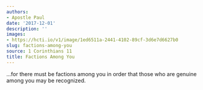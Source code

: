```yaml
---
authors:
- Apostle Paul
date: '2017-12-01'
description: ''
images:
- https://hcti.io/v1/image/1ed6511a-2441-4102-89cf-3d6e7d6627b0
slug: factions-among-you
source: 1 Corinthians 11
title: Factions Among You
---
```


...for there must be factions among you in order that those who are genuine among you may be recognized.